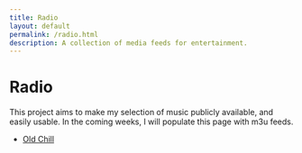 ```yaml
---
title: Radio
layout: default
permalink: /radio.html
description: A collection of media feeds for entertainment.
---
```


# Radio

This project aims to make my selection of music publicly available, and easily usable. In the coming weeks, I will populate this page with m3u feeds.

- [Old Chill](/playlists/old-chill.m3u)
